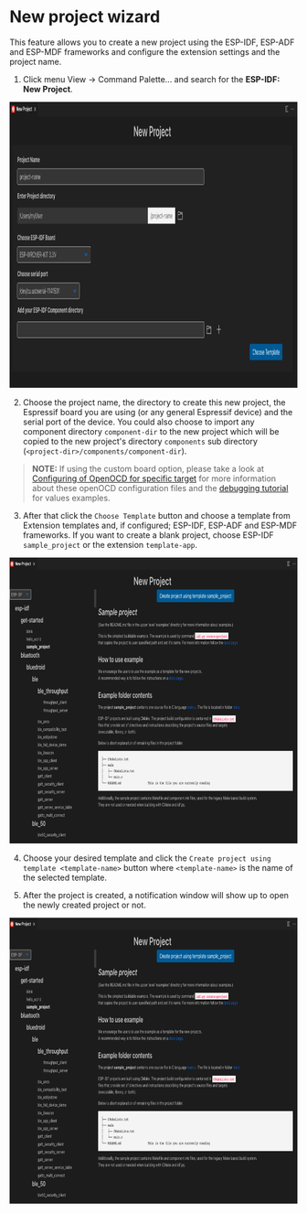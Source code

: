 # New project wizard

This feature allows you to create a new project using the ESP-IDF, ESP-ADF and ESP-MDF frameworks and configure the extension settings and the project name.

1. Click menu View -> Command Palette... and search for the **ESP-IDF: New Project**.

<p>
  <img src="../../media/tutorials/new_project/new_project_init.png" alt="New project wizard" height="500">
</p>

2. Choose the project name, the directory to create this new project, the Espressif board you are using (or any general Espressif device) and the serial port of the device. You could also choose to import any component directory `component-dir` to the new project which will be copied to the new project's directory `components` sub directory (`<project-dir>/components/component-dir`).

> **NOTE:** If using the custom board option, please take a look at [Configuring of OpenOCD for specific target](https://docs.espressif.com/projects/esp-idf/en/stable/esp32/api-guides/jtag-debugging/tips-and-quirks.html#configuration-of-openocd-for-specific-target) for more information about these openOCD configuration files and the [debugging tutorial](./debugging.md) for values examples.

3. After that click the `Choose Template` button and choose a template from Extension templates and, if configured; ESP-IDF, ESP-ADF and ESP-MDF frameworks. If you want to create a blank project, choose ESP-IDF `sample_project` or the extension `template-app`.

<p>
  <img src="../../media/tutorials/new_project/new_project_templates.png" alt="New project templates" height="500">
</p>

4. Choose your desired template and click the `Create project using template <template-name>` button where `<template-name>` is the name of the selected template.

5. After the project is created, a notification window will show up to open the newly created project or not.

<p>
  <img src="../../media/tutorials/new_project/new_project_templates.png" alt="New project templates" height="500">
</p>
